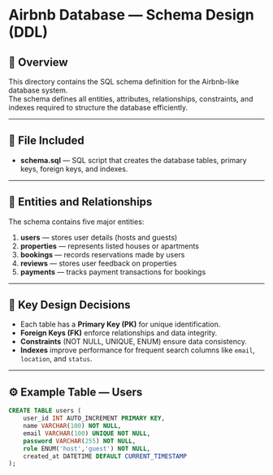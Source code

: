 # Airbnb Database — Schema Design (DDL)

## 🧩 Overview
This directory contains the SQL schema definition for the Airbnb-like database system.  
The schema defines all entities, attributes, relationships, constraints, and indexes required to structure the database efficiently.

---

## 📜 File Included
- **schema.sql** — SQL script that creates the database tables, primary keys, foreign keys, and indexes.

---

## 🧱 Entities and Relationships
The schema contains five major entities:
1. **users** — stores user details (hosts and guests)
2. **properties** — represents listed houses or apartments
3. **bookings** — records reservations made by users
4. **reviews** — stores user feedback on properties
5. **payments** — tracks payment transactions for bookings

---

## 🔑 Key Design Decisions
- Each table has a **Primary Key (PK)** for unique identification.
- **Foreign Keys (FK)** enforce relationships and data integrity.
- **Constraints** (NOT NULL, UNIQUE, ENUM) ensure data consistency.
- **Indexes** improve performance for frequent search columns like `email`, `location`, and `status`.

---

## ⚙️ Example Table — Users
```sql
CREATE TABLE users (
    user_id INT AUTO_INCREMENT PRIMARY KEY,
    name VARCHAR(100) NOT NULL,
    email VARCHAR(100) UNIQUE NOT NULL,
    password VARCHAR(255) NOT NULL,
    role ENUM('host','guest') NOT NULL,
    created_at DATETIME DEFAULT CURRENT_TIMESTAMP
);
